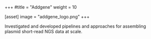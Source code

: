 +++
#title = "Addgene"
weight = 10

[asset]
  image = "addgene_logo.png"
+++

Investigated and developed pipelines and approaches for assembling plasmid short-read NGS data at scale.